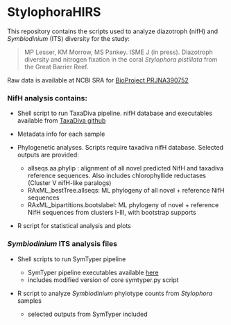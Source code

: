 # StylophoraHIRS

This repository contains the scripts used to analyze diazotroph (nifH) and *Symbiodinium* (ITS) diversity for the study:
> MP Lesser, KM Morrow, MS Pankey. ISME J (in press). Diazotroph diversity and nitrogen fixation in the coral *Stylophora pistillata* from the Great Barrier Reef. 

Raw data is available at NCBI SRA for [BioProject PRJNA390752](https://www.ncbi.nlm.nih.gov/bioproject/PRJNA390752)

### NifH analysis contains:
* Shell script to run TaxaDiva pipeline. nifH database and executables available from [TaxaDiva github](https://github.com/lavanyarishishwar/taxadiva/blob/master/README.md) 

* Metadata info for each sample

* Phylogenetic analyses. Scripts require taxadiva nifH database. Selected outputs are provided:
  - allseqs.aa.phylip : alignment of all novel predicted NifH and taxadiva reference sequences. Also includes chlorophyllide reductases (Cluster V nifH-like paralogs)
  - RAxML_bestTree.allseqs: ML phylogeny of all novel + reference NifH sequences
  - RAxML_bipartitions.bootslabel: ML phylogeny of novel + reference NifH sequences from clusters I-III, with bootstrap supports


* R script for statistical analysis and plots

### *Symbiodinium* ITS analysis files

* Shell scripts to run SymTyper pipeline
  - SymTyper pipeline executables available [here](https://github.com/UH-Bioinformatics/symTyper/tree/master/commands)
  - includes modified version of core symtyper.py script

* R script to analyze *Symbiodinium* phylotype counts from *Stylophora* samples
  - selected outputs from SymTyper included
